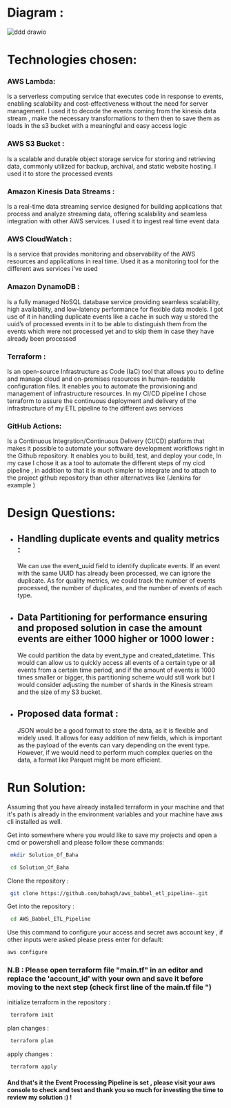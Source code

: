 # Diagram :




![ddd drawio](https://github.com/bahagh/aws_babbel_etl_pipeline-/assets/73429122/2682c7a2-74ef-4f13-af93-9c1272586870)





# Technologies chosen:


### AWS Lambda: 
Is a serverless computing service that executes code in response to events, enabling scalability and cost-effectiveness without the need for server management. I used it to decode the events coming from the kinesis data stream , make the necessary transformations to them then  to save them as loads in the s3 bucket with a meaningful and easy access logic 

### AWS S3 Bucket : 
Is a scalable and durable object storage service for storing and retrieving data, commonly utilized for backup, archival, and static website hosting. I used it to store the processed events 

### Amazon Kinesis Data Streams : 
Is a real-time data streaming service designed for building applications that process and analyze streaming data, offering scalability and seamless integration with other AWS services. I used it to ingest real time event data

### AWS CloudWatch : 
Is a service that provides monitoring and observability of the AWS resources and applications in real time. Used it as a monitoring tool for the different aws services i've used

### Amazon DynamoDB : 
Is a fully managed NoSQL database service providing seamless scalability, high availability, and low-latency performance for flexible data models. I got use of it in handling duplicate events like a cache in such way u stored the uuid’s of processed events in it to be able to distinguish them from the events which were not processed yet and to skip them in case they have already been processed

### Terraform : 
Is an open-source Infrastructure as Code (IaC) tool that allows you to define and manage cloud and on-premises resources in human-readable configuration files. It enables you to automate the provisioning and management of infrastructure resources. In my CI/CD pipeline I chose terraform to assure the continuous deployment and delivery of the infrastructure of my ETL pipeline to the different aws services

### GitHub Actions: 
Is a Continuous Integration/Continuous Delivery (CI/CD) platform that makes it possible to automate your software development workflows right in the Github repository. It enables you to build, test, and deploy your code, In my case I chose it as a tool to automate the different steps of my cicd pipeline , in addition to that it is much simpler to integrate and to attach to the project github repository than other alternatives like (Jenkins for example )


# Design Questions:


- ## Handling duplicate events and quality metrics : 

  We can use the event\_uuid field to identify duplicate events. If an event with the same UUID has already been processed, we can ignore the duplicate. As for quality metrics, we could track the number of events processed, the number of duplicates, and the number of events of each type.

- ## Data Partitioning for performance ensuring and proposed solution in case the amount events are either 1000 higher or 1000 lower :

  We could partition the data by event\_type and created\_datetime. This would can allow us to quickly access all events of a certain type or all events from a certain time period, and if the amount of events is 1000 times smaller or bigger, this partitioning scheme would still work but I would consider adjusting the number of shards in the Kinesis stream and the size of my S3 bucket.

- ## Proposed data format :

  JSON would be a good format to store the data, as it is flexible and widely used. It allows for easy addition of new fields, which is important as the payload of the events can vary depending on the event type. However, if we would need to perform much complex queries on the data, a format like Parquet might be more efficient.


# Run Solution:

Assuming that you have already installed terraform in your machine and that it's path is already in the environment variables and your machine have aws cli installed as well.

Get into somewhere where you would like to save my projects and open a cmd or powershell and please follow these commands:

```bash
 mkdir Solution_Of_Baha
```

```bash
 cd Solution_Of_Baha
```

Clone the repository : 
```bash
 git clone https://github.com/bahagh/aws_babbel_etl_pipeline-.git
```

Get into the repository :
```bash
 cd AWS_Babbel_ETL_Pipeline
```
Use this command to configure your access and secret aws account key , if other inputs were asked please press enter for default: 

```bash
aws configure 
```
### N.B : Please open terraform file "main.tf" in an editor and replace the 'account_id' with your own and save it before moving to the next step (check first line of the main.tf file ")

initialize terraform in the repository :
```bash
 terraform init 
```

plan changes :
```bash
 terraform plan 
```

apply changes : 
```bash
 terraform apply
```

#### And that's it the Event Processing Pipeline is set , please visit your aws console to check and test and thank you so much for investing the time to review my solution :) !
